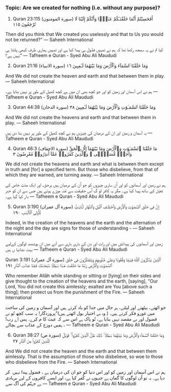 ### Topic: Are we created for nothing (i.e. without any purpose)?

1) Quran 23:115 (سورة المومنون)
أَفَحَسِبْتُمْ أَنَّمَا خَلَقْنَـٰكُمْ عَبَثًۭا وَأَنَّكُمْ إِلَيْنَا لَا تُرْجَعُونَ ١١٥

Then did you think that We created you uselessly and that to Us you would not be returned?"
— Saheeh International

کیا تم نے یہ سمجھ رکھا تھا کہ ہم نے تمہیں فضُول ہی پیدا کیا ہے اور تمہیں ہماری طرف کبھی پلٹنا ہی نہیں ہے؟“
— Tafheem e Quran - Syed Abu Ali Maududi

2) Quran 21:16 (سورة الانبياء)
وَمَا خَلَقْنَا ٱلسَّمَآءَ وَٱلْأَرْضَ وَمَا بَيْنَهُمَا لَـٰعِبِينَ ١٦

And We did not create the heaven and earth and that between them in play.
— Saheeh International

ہم نے اِس آسمان اور زمین کو اور جو کچھ بھی ان میں ہے کچھ کھیل کے طور پر نہیں بنایا ہے۔
— Tafheem e Quran - Syed Abu Ali Maududi

3) Quran 44:38 (سورة الدخان)
وَمَا خَلَقْنَا ٱلسَّمَـٰوَٰتِ وَٱلْأَرْضَ وَمَا بَيْنَهُمَا لَـٰعِبِينَ ٣٨

And We did not create the heavens and earth and that between them in play.
— Saheeh International

یہ آسمان و زمین اور اِن کے درمیان کی چیزیں ہم نے کچھ کھیل کے طور پر نہیں بنا دی ہیں
— Tafheem e Quran - Syed Abu Ali Maududi

4) Quran 46:3 (سورة الاحقاف)
مَا خَلَقْنَا ٱلسَّمَـٰوَٰتِ وَٱلْأَرْضَ وَمَا بَيْنَهُمَآ إِلَّا بِٱلْحَقِّ وَأَجَلٍۢ مُّسَمًّۭى ۚ وَٱلَّذِينَ كَفَرُوا۟ عَمَّآ أُنذِرُوا۟ مُعْرِضُونَ ٣

We did not create the heavens and earth and what is between them except in truth and [for] a specified term. But those who disbelieve, from that of which they are warned, are turning away.
— Saheeh International

ہم نے زمین اور آسمانوں کو اور اُن ساری چیزوں کو جو اُن کے درمیان ہیں برحق، اور ایک مدّتِ خاص کے تعیّن کے ساتھ پیدا کیا ہے۔ مگر یہ کافر لو گ اُس حقیقت سے مُنہ موڑے ہوئے ہیں جس سے ان کو خبر دار کیا گیا ہے۔
— Tafheem e Quran - Syed Abu Ali Maududi

5) Quran 3:190 (سورة آل عمران)
إِنَّ فِى خَلْقِ ٱلسَّمَـٰوَٰتِ وَٱلْأَرْضِ وَٱخْتِلَـٰفِ ٱلَّيْلِ وَٱلنَّهَارِ لَـَٔايَـٰتٍۢ لِّأُو۟لِى ٱلْأَلْبَـٰبِ ١٩٠

Indeed, in the creation of the heavens and the earth and the alternation of the night and the day are signs for those of understanding -
— Saheeh International

زمین اور آسمانوں کی پیدائش میں اور رات اور دن کے باری باری سے آنے میں ان ہوشمند لوگوں کےلیے بہت نشانیا ں ہیں
— Tafheem e Quran - Syed Abu Ali Maududi

Quran 3:191 (سورة آل عمران)
ٱلَّذِينَ يَذْكُرُونَ ٱللَّهَ قِيَـٰمًۭا وَقُعُودًۭا وَعَلَىٰ جُنُوبِهِمْ وَيَتَفَكَّرُونَ فِى خَلْقِ ٱلسَّمَـٰوَٰتِ وَٱلْأَرْضِ رَبَّنَا مَا خَلَقْتَ هَـٰذَا بَـٰطِلًۭا سُبْحَـٰنَكَ فَقِنَا عَذَابَ ٱلنَّارِ ١٩١

Who remember Allāh while standing or sitting or [lying] on their sides and give thought to the creation of the heavens and the earth, [saying], "Our Lord, You did not create this aimlessly; exalted are You [above such a thing]; then protect us from the punishment of the Fire.
— Saheeh International

جو اٹھتے، بیٹھتے اور لیٹتے، ہر حال میں خدا کو یاد کرتے ہیں اور آسمان و زمین کی ساخت میں غورو فکر کرتے ہیں۔ ( وہ بے اختیار بول اٹھتے ہیں)”پروردگار! یہ سب کچھ تُو نے فضول اور بے مقصد نہیں بنایا ہے، تُو پاک ہے اس سے کہ عبث کا م کرے۔ پس اے رب! ہمیں دوزخ کے عذاب سے بچالے ،
— Tafheem e Quran - Syed Abu Ali Maududi

6) Quran 38:27 (سورة ص)
وَمَا خَلَقْنَا ٱلسَّمَآءَ وَٱلْأَرْضَ وَمَا بَيْنَهُمَا بَـٰطِلًۭا ۚ ذَٰلِكَ ظَنُّ ٱلَّذِينَ كَفَرُوا۟ ۚ فَوَيْلٌۭ لِّلَّذِينَ كَفَرُوا۟ مِنَ ٱلنَّارِ ٢٧

And We did not create the heaven and the earth and that between them aimlessly. That is the assumption of those who disbelieve, so woe to those who disbelieve from the Fire.
— Saheeh International

ہم نے اس آسمان اور زمین کو اور اس دنیا کو جو ان کی درمیان ہے ، فضول پیدا نہیں  کر دیا ہے۔  یہ تو اُن لوگوں کا گمان ہے جنہوں نے کُفر کیا ہے، اور ایسے کافروں کے لیے بربادی ہے جہنّم کی آگ سے
— Tafheem e Quran - Syed Abu Ali Maududi
